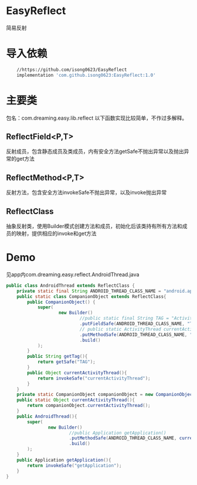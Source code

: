 # EasyReflect
简易反射

# 导入依赖

```bash
    //https://github.com/isong0623/EasyReflect
    implementation 'com.github.isong0623:EasyReflect:1.0'
```
# 主要类
包名：com.dreaming.easy.lib.reflect
以下函数实现比较简单，不作过多解释。
## ReflectField<P,T>
反射成员，包含静态成员及类成员，内有安全方法getSafe不抛出异常以及抛出异常的get方法

## ReflectMethod<P,T>
反射方法，包含安全方法invokeSafe不抛出异常，以及invoke抛出异常

## ReflectClass 
抽象反射类，使用Builder模式创建方法和成员，初始化后该类持有所有方法和成员的映射，提供相应的invoke和get方法

# Demo
见app内com.dreaming.easy.reflect.AndroidThread.java

```java
public class AndroidThread extends ReflectClass {
    private static final String ANDROID_THREAD_CLASS_NAME = "android.app.ActivityThread";
    public static class CompanionObject extends ReflectClass{
        public CompanionObject() {
            super(
                    new Builder()
                            //public static final String TAG = "ActivityThread";
                            .putFieldSafe(ANDROID_THREAD_CLASS_NAME, "TAG")
                            // public static ActivityThread currentActivityThread()
                            .putMethodSafe(ANDROID_THREAD_CLASS_NAME, "currentActivityThread")
                            .build()
            );
        }
        public String getTag(){
            return getSafe("TAG");
        }
        public Object currentActivityThread(){
            return invokeSafe("currentActivityThread");
        }
    }
    private static CompanionObject companionObject = new CompanionObject();
    public static Object currentActivityThread(){
        return companionObject.currentActivityThread();
    }
    public AndroidThread(){
        super(
                new Builder()
                        //public Application getApplication()
                        .putMethodSafe(ANDROID_THREAD_CLASS_NAME, currentActivityThread(), "getApplication")
                        .build()
        );
    }
    public Application getApplication(){
        return invokeSafe("getApplication");
    }
}
```
